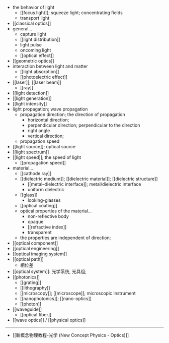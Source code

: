 - the behavior of light
    - [[focus light]]; squeeze light; concentrating fields
    - transport light
- [[classical optics]]
- general...
    - capture light
    - [[light distribution]]
    - light pulse
    - oncoming light
    - [[optical effect]]
- [[geometric optics]]
- interaction between light and matter
    - [[light absorption]]
    - [[photoelectric effect]]
- [[laser]]; [[laser beam]]
    - [[ray]]
- [[light detection]]
- [[light generation]]
- [[light intensity]]
- light propagation; wave propagation
    - propagation direction; the direction of propagation
        - horizontal direction;
        - perpendicular direction; perpendicular to the direction
        - right angle
        - vertical direction;
    - propagation speed
- [[light source]]; optical source
- [[light spectrum]]
- [[light speed]]; the speed of light
    - [[propagation speed]]
- material...
    - [[cathode ray]]
    - [[dielectric medium]]; [[dielectric material]]; [[dielectric structure]]
        - [[metal–dielectric interface]]; metal/dielectric interface
        - uniform dielectric
    - [[glass]]
        - looking-glasses
    - [[optical coating]]
    - optical properties of the material...
        - non-reflective body
        - opaque
        - [[refractive index]]
        - transparent
    - the properties are independent of direction;
- [[optical component]]
- [[optical engineering]]
- [[optical imaging system]]
- [[optical path]]
    - 相位差
- [[optical system]]: 光学系统, 光具组;
- [[photonics]]
    - [[grating]]
    - [[lithography]]
    - [[microscopy]]; [[microscope]]; microscopic instrument
    - [[nanophotonics]]; [[nano-optics]]
    - [[photon]]
- [[waveguide]]
    - [[optical fiber]]
- [[wave optics]] / [[physical optics]]
- ---
- [[新概念物理教程-光学 (New Concept Physics - Optics)]]
